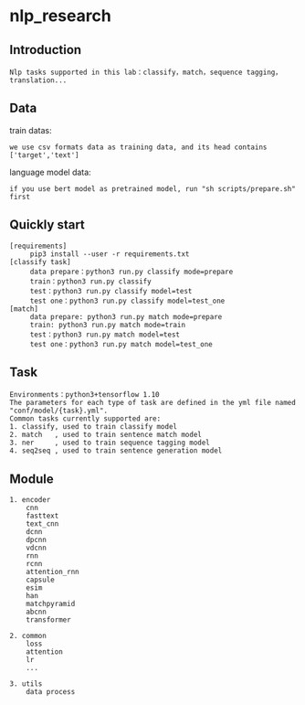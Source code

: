 # nlp_research


## Introduction
  
    Nlp tasks supported in this lab：classify，match，sequence tagging，translation...

## Data
train datas:

    we use csv formats data as training data, and its head contains ['target','text']

language model data:

    if you use bert model as pretrained model, run "sh scripts/prepare.sh" first

## Quickly start
    [requirements]
         pip3 install --user -r requirements.txt
    [classify task]
         data prepare：python3 run.py classify mode=prepare
         train：python3 run.py classify 
         test：python3 run.py classify model=test
         test one：python3 run.py classify model=test_one
    [match]
         data prepare: python3 run.py match mode=prepare
         train: python3 run.py match mode=train
         test：python3 run.py match model=test
         test one：python3 run.py match model=test_one
## Task

    Environments：python3+tensorflow 1.10
    The parameters for each type of task are defined in the yml file named "conf/model/{task}.yml".
    Common tasks currently supported are:
    1. classify, used to train classify model
    2. match   , used to train sentence match model
    3. ner     , used to train sequence tagging model
    4. seq2seq , used to train sentence generation model

## Module

    1. encoder
        cnn
        fasttext
        text_cnn
        dcnn
        dpcnn
        vdcnn
        rnn        
        rcnn
        attention_rnn
        capsule
        esim
        han
        matchpyramid
        abcnn
        transformer
  
    2. common 
        loss
        attention
        lr
        ...
    
    3. utils
        data process
